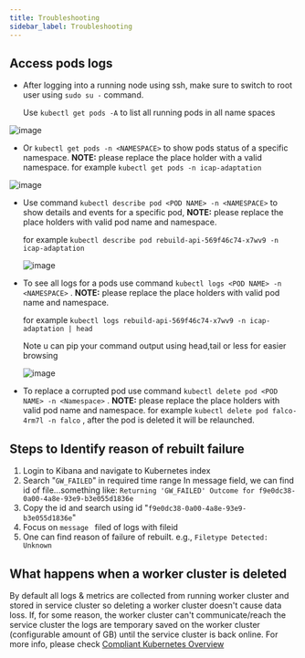 ```yaml
---
title: Troubleshooting
sidebar_label: Troubleshooting
---
```


## Access pods logs 

* After logging into a running node using ssh, make sure to switch to root user using `sudo su -` command.

  Use `kubectl get pods -A` to list all running pods in all name spaces

![image](https://user-images.githubusercontent.com/58347752/122148537-f05df500-ce5a-11eb-8120-05aba011864d.png)



* Or `kubectl get pods -n <NAMESPACE>` to show pods status of a specific namespace. **NOTE:** please replace the place holder with a valid namespace.
  for example `kubectl get pods -n icap-adaptation` 

![image](https://user-images.githubusercontent.com/58347752/122148800-59456d00-ce5b-11eb-984a-dbf5eaf4cc41.png)



* Use command `kubectl describe pod <POD NAME> -n <NAMESPACE>` to show details and events for a specific pod, **NOTE:** please replace the place holders with valid pod name and namespace.

  for example `kubectl describe pod rebuild-api-569f46c74-x7wv9 -n icap-adaptation`

  ![image](https://user-images.githubusercontent.com/58347752/122149170-f0aac000-ce5b-11eb-804d-b9714185ec6b.png)



* To see all logs for a pods use command `kubectl logs <POD NAME> -n <NAMESPACE>` . **NOTE:** please replace the place holders with  valid pod name and namespace.

  for example `kubectl logs rebuild-api-569f46c74-x7wv9 -n icap-adaptation | head` 

  Note u can pip your command output using head,tail or less for easier browsing

  ![image](https://user-images.githubusercontent.com/58347752/122149580-93633e80-ce5c-11eb-8f37-968cc8847892.png)



* To replace a corrupted pod use command `kubectl delete pod <POD NAME> -n <Namespace>` . **NOTE:** please replace the place holders with  valid pod name and namespace.
  for example `kubectl delete pod falco-4rm7l -n falco` , after the pod is deleted it will be relaunched.


## Steps to Identify reason of rebuilt failure

1. Login to Kibana and navigate to Kubernetes index
2. Search "`GW_FAILED`" in required time range
In message field, we can find id of file...something like: `Returning 'GW_FAILED' Outcome for f9e0dc38-0a00-4a8e-93e9-b3e055d1836e`
3. Copy the id and search using id "`f9e0dc38-0a00-4a8e-93e9-b3e055d1836e`"
4. Focus on `message ` filed of logs with fileid 
5.  One can find reason of failure of rebuilt. e.g., `Filetype Detected: Unknown`

## What happens when a worker cluster is deleted

By default all logs & metrics are collected from running worker cluster and stored in service cluster so deleting a worker cluster doesn't cause data loss.
If, for some reason, the worker cluster can't communicate/reach the service cluster the logs are temporary saved on the worker cluster (configurable amount of GB) until the service cluster is back online.
For more info, please check [Compliant Kubernetes Overview](https://k8-proxy.github.io/k8-proxy-documentation/docs/products/compliant%20kubernetes/overview)